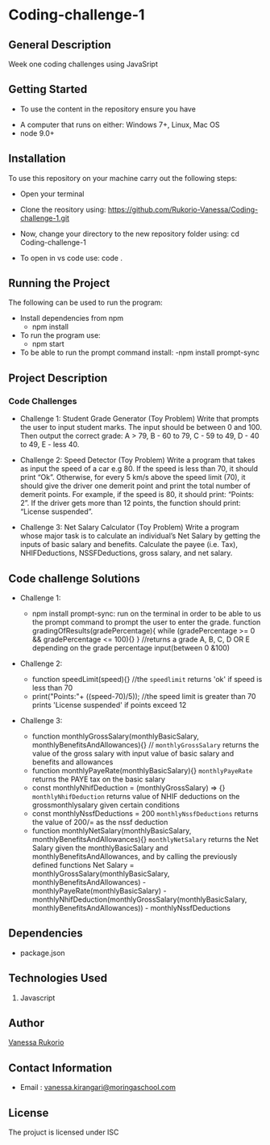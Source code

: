 # Coding-challenge-1

## General Description
Week one coding challenges using JavaSript

## Getting Started
* To use the content in the repository ensure you have
 - A computer that runs on either: Windows 7+, Linux, Mac OS
 - node 9.0+

## Installation
To use this repository on your machine carry out the following steps:

* Open your terminal

* Clone the reository using:
   https://github.com/Rukorio-Vanessa/Coding-challenge-1.git

* Now, change your directory to the new repository folder using:
   cd Coding-challenge-1

* To open in vs code use:
   code .   

## Running the Project
The following can be used to run the program:
* Install dependencies from npm
  - npm install
* To run the program use:
  - npm start       
* To be able to run the prompt command install:
  -npm install prompt-sync  

## Project Description
### Code Challenges 
* Challenge 1: Student Grade Generator (Toy Problem)
  Write that prompts the user to input student marks. The input should be between 0 and 100. Then output the correct grade: 
  A > 79, B - 60 to 79, C -  59 to 49, D - 40 to 49, E - less 40.

* Challenge 2: Speed Detector (Toy Problem)
  Write a program that takes as input the speed of a car e.g 80. If the speed is less than 70, it should print “Ok”. Otherwise, for every 5 km/s above the speed limit (70), it should give the driver one demerit point and print the total number of demerit points.
  For example, if the speed is 80, it should print: “Points: 2”. If the driver gets more than 12 points, the function should print: “License suspended”.

 

* Challenge 3: Net Salary Calculator (Toy Problem)
  Write a program whose major task is to calculate an individual’s Net Salary by getting the inputs of basic salary and benefits. Calculate the payee (i.e. Tax), NHIFDeductions, NSSFDeductions, gross salary, and net salary. 

## Code challenge Solutions
* Challenge 1:
  - npm install prompt-sync: run on the terminal in order to be able to us the prompt command to prompt the user to enter the grade.
  function gradingOfResults(gradePercentage){
  while (gradePercentage >= 0 && gradePercentage <= 100){}
  } //returns a grade A, B, C, D OR E depending on the grade percentage input(between 0 &100)

* Challenge 2: 
   - function speedLimit(speed){}
   //the `speedlimit` returns 'ok' if speed is less than 70
   - print("Points:"+ ((speed-70)/5));
   //the speed limit is greater than 70
   prints 'License suspended' if points exceed 12

* Challenge 3:
   -  function monthlyGrossSalary(monthlyBasicSalary, monthlyBenefitsAndAllowances){}
   // `monthlyGrossSalary` returns the value of the gross salary with input value of basic salary and benefits and allowances
   -  function monthlyPayeRate(monthlyBasicSalary){}
   `monthlyPayeRate` returns the PAYE tax on the basic salary
   -  const monthlyNhifDeduction = (monthlyGrossSalary) => {} 
   `monthlyNhifDeduction` returns value of NHIF deductions on the grossmonthlysalary given certain conditions
   -  const monthlyNssfDeductions = 200
   `monthlyNssfDeductions` returns the value of 200/= as the nssf deduction
   -  function monthlyNetSalary(monthlyBasicSalary, monthlyBenefitsAndAllowances){}
   `monthlyNetSalary` returns the Net Salary given the monthlyBasicSalary and monthlyBenefitsAndAllowances, and by calling the previously defined functions
   Net Salary = monthlyGrossSalary(monthlyBasicSalary, monthlyBenefitsAndAllowances) - monthlyPayeRate(monthlyBasicSalary) - monthlyNhifDeduction(monthlyGrossSalary(monthlyBasicSalary, monthlyBenefitsAndAllowances)) - monthlyNssfDeductions


## Dependencies
- package.json

## Technologies Used
1. Javascript

## Author 
[Vanessa Rukorio](https://github.com/Rukorio-Vanessa) 

## Contact Information
* Email : vanessa.kirangari@moringaschool.com

## License
The projuct is licensed under ISC
